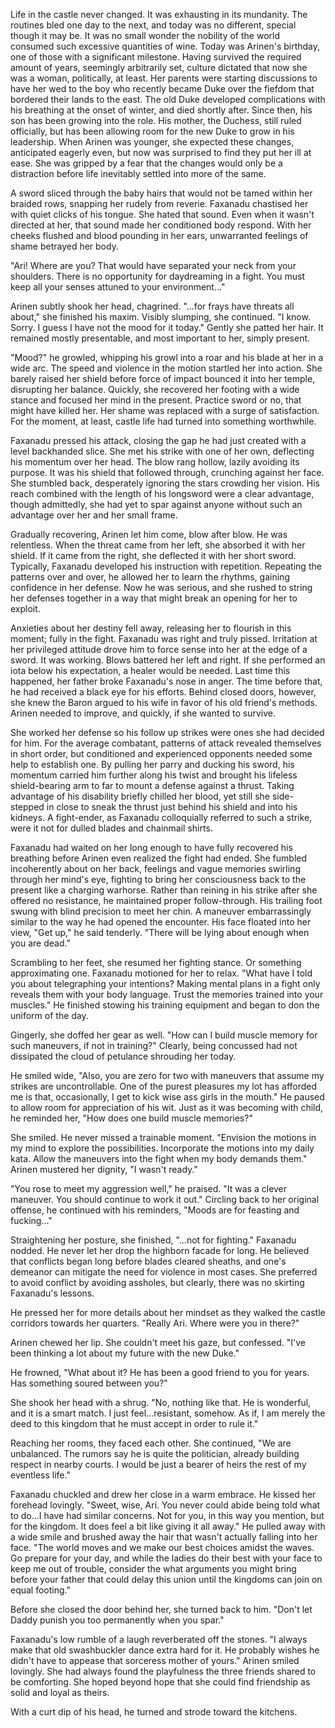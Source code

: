 Life in the castle never changed. It was exhausting in its mundanity. The routines bled one day to the next, and today was no different, special though it may be. It was no small wonder the nobility of the world consumed such excessive quantities of wine. Today was Arinen's birthday, one of those with a significant milestone. Having survived the required amount of years, seemingly arbitrarily set, culture dictated that now she was a woman, politically, at least.  Her parents were starting discussions to have her wed to the boy who recently became Duke over the fiefdom that bordered their lands to the east. The old Duke developed complications with his breathing at the onset of winter, and died shortly after. Since then, his son has been growing into the role. His mother, the Duchess, still ruled officially, but has been allowing room for the new Duke to grow in his leadership. When Arinen was younger, she expected these changes, anticipated eagerly even, but now was surprised to find they put her ill at ease. She was gripped by a fear that the changes would only be a distraction before life inevitably settled into more of the same.

A sword sliced through the baby hairs that would not be tamed within her braided rows, snapping her rudely from reverie. Faxanadu chastised her with quiet clicks of his tongue. She hated that sound. Even when it wasn't directed at her, that sound made her conditioned body respond. With her cheeks flushed and blood pounding in her ears, unwarranted feelings of shame betrayed her body.

"Ari! Where are you? That would have separated your neck from your shoulders. There is no opportunity for daydreaming in a fight. You must keep all your senses attuned to your environment..."

Arinen subtly shook her head, chagrined. "...for frays have threats all about," she finished his maxim. Visibly slumping, she continued. "I know. Sorry. I guess I have not the mood for it today." Gently she patted her hair. It remained mostly presentable, and most important to her, simply present.

"Mood?" he growled, whipping his growl into a roar and his blade at her in a wide arc. The speed and violence in the motion startled her into action. She barely raised her shield before force of impact bounced it into her temple, disrupting her balance. Quickly, she recovered her footing with a wide stance and focused her mind in the present. Practice sword or no, that might have killed her. Her shame was replaced with a surge of satisfaction. For the moment, at least, castle life had turned into something worthwhile.

Faxanadu pressed his attack, closing the gap he had just created with a level backhanded slice. She met his strike with one of her own, deflecting his momentum over her head. The blow rang hollow, lazily avoiding its purpose. It was his shield that followed through, crunching against her face. She stumbled back, desperately ignoring the stars crowding her vision. His reach combined with the length of his longsword were a clear advantage, though admittedly, she had yet to spar against anyone without such an advantage over her and her small frame.

Gradually recovering, Arinen let him come, blow after blow. He was relentless. When the threat came from her left, she absorbed it with her shield. If it came from the right, she deflected it with her short sword. Typically, Faxanadu developed his instruction with repetition. Repeating the patterns over and over, he allowed her to learn the rhythms, gaining confidence in her defense. Now he was serious, and she rushed to string her defenses together in a way that might break an opening for her to exploit.

Anxieties about her destiny fell away, releasing her to flourish in this moment; fully in the fight. Faxanadu was right and truly pissed. Irritation at her privileged attitude drove him to force sense into her at the edge of a sword. It was working. Blows battered her left and right. If she performed an iota below his expectation, a healer would be needed. Last time this happened, her father broke Faxanadu's nose in anger. The time before that, he had received a black eye for his efforts. Behind closed doors, however, she knew the Baron argued to his wife in favor of his old friend's methods. Arinen needed to improve, and quickly, if she wanted to survive.

She worked her defense so his follow up strikes were ones she had decided for him. For the average combatant, patterns of attack revealed themselves in short order, but conditioned and experienced opponents needed some help to establish one. By pulling her parry and ducking his sword, his momentum carried him further along his twist and brought his lifeless shield-bearing arm to far to mount a defense against a thrust. Taking advantage of his disability briefly chilled her blood, yet still she side-stepped in close to sneak the thrust just behind his shield and into his kidneys. A fight-ender, as Faxanadu colloquially referred to such a strike, were it not for dulled blades and chainmail shirts.

Faxanadu had waited on her long enough to have fully recovered his breathing before Arinen even realized the fight had ended. She fumbled incoherently about on her back, feelings and vague memories swirling through her mind's eye, fighting to bring her consciousness back to the present like a charging warhorse. Rather than reining in his strike after she offered no resistance, he maintained proper follow-through. His trailing foot swung with blind precision to meet her chin. A maneuver embarrassingly similar to the way he had opened the encounter. His face floated into her view, "Get up," he said tenderly. "There will be lying about enough when you are dead."

Scrambling to her feet, she resumed her fighting stance. Or something approximating one. Faxanadu motioned for her to relax. "What have I told you about telegraphing your intentions? Making mental plans in a fight only reveals them with your body language. Trust the memories trained into your muscles." He finished stowing his training equipment and began to don the uniform of the day.

Gingerly, she doffed her gear as well. "How can I build muscle memory for such maneuvers, if not in training?" Clearly, being concussed had not dissipated the cloud of petulance shrouding her today.

He smiled wide, "Also, you are zero for two with maneuvers that assume my strikes are uncontrollable. One of the purest pleasures my lot has afforded me is that, occasionally, I get to kick wise ass girls in the mouth." He paused to allow room for appreciation of his wit. Just as it was becoming with child, he reminded her, "How does one build muscle memories?"

She smiled. He never missed a trainable moment. "Envision the motions in my mind to explore the possibilities. Incorporate the motions into my daily kata. Allow the maneuvers into the fight when my body demands them." Arinen mustered her dignity, "I wasn't ready."

"You rose to meet my aggression well," he praised. "It was a clever maneuver. You should continue to work it out." Circling back to her original offense, he continued with his reminders, "Moods are for feasting and fucking..."

Straightening her posture, she finished, "...not for fighting." Faxanadu nodded. He never let her drop the highborn facade for long. He believed that conflicts began long before blades cleared sheaths, and one's demeanor can mitigate the need for violence in most cases. She preferred to avoid conflict by avoiding assholes, but clearly, there was no skirting Faxanadu's lessons.

He pressed her for more details about her mindset as they walked the castle corridors towards her quarters. "Really Ari. Where were you in there?"

Arinen chewed her lip. She couldn't meet his gaze, but confessed. "I've been thinking a lot about my future with the new Duke."

He frowned, "What about it? He has been a good friend to you for years. Has something soured between you?"

She shook her head with a shrug. "No, nothing like that. He is wonderful, and it is a smart match. I just feel...resistant, somehow. As if, I am merely the deed to this kingdom that he must accept in order to rule it."

Reaching her rooms, they faced each other. She continued, "We are unbalanced. The rumors say he is quite the politician, already building respect in nearby courts. I would be just a bearer of heirs the rest of my eventless life."

Faxanadu chuckled and drew her close in a warm embrace. He kissed her forehead lovingly. "Sweet, wise, Ari. You never could abide being told what to do...I have had similar concerns. Not for you, in this way you mention, but for the kingdom. It does feel a bit like giving it all away." He pulled away with a wide smile and brushed away the hair that wasn't actually falling into her face. "The world moves and we make our best choices amidst the waves. Go prepare for your day, and while the ladies do their best with your face to keep me out of trouble, consider the what arguments you might bring before your father that could delay this union until the kingdoms can join on equal footing."

Before she closed the door behind her, she turned back to him. "Don't let Daddy punish you too permanently when you spar."

Faxanadu's low rumble of a laugh reverberated off the stones. "I always make that old swashbuckler dance extra hard for it. He probably wishes he didn't have to appease that sorceress mother of yours." Arinen smiled lovingly. She had always found the playfulness the three friends shared to be comforting. She hoped beyond hope that she could find friendship as solid and loyal as theirs.

With a curt dip of his head, he turned and strode toward the kitchens.

